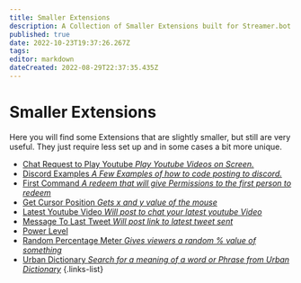 ```yaml
---
title: Smaller Extensions
description: A Collection of Smaller Extensions built for Streamer.bot.
published: true
date: 2022-10-23T19:37:26.267Z
tags: 
editor: markdown
dateCreated: 2022-08-29T22:37:35.435Z
---
```


# Smaller Extensions

Here you will find some Extensions that are slightly smaller, but still are very useful. They just require less set up and in some cases a bit more unique. 

- [Chat Request to Play Youtube *Play Youtube Videos on Screen.*](/extensions/chat-request-to-play-youtube)
- [Discord Examples *A Few Examples of how to code posting to discord.*](/extensions/discord-example-list)
- [First Command *A redeem that will give Permissions to the first person to redeem*](/extensions/first-command)
- [Get Cursor Position *Gets x and y value of the mouse*](/extensions/get-cursor-position)
- [Latest Youtube Video *Will post to chat your latest youtube Video*](/extensions/latest-youtube-video)
- [Message To Last Tweet *Will post link to latest tweet sent*](/extensions/message-link-to-latest-tweet)
- [Power Level](/extensions/power-level)
- [Random Percentage Meter *Gives viewers a random % value of something*](/extensions/random-percentage-meter)
- [Urban Dictionary *Search for a meaning of a word or Phrase from Urban Dictionary*](/extensions/urban-dictionary)
{.links-list}